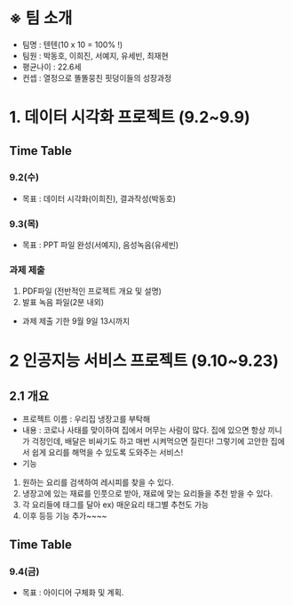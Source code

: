 # ※ 팀 소개
- 팀명 : 텐텐(10 x 10 = 100% !)
- 팀원 : 박동호, 이희진, 서예지, 유세빈, 최재현
- 평균나이 : 22.6세
- 컨셉 : 열정으로 똘똘뭉친 핏덩이들의 성장과정

# 1. 데이터 시각화 프로젝트 (9.2~9.9)

## Time Table
### 9.2(수)
- 목표 : 데이터 시각화(이희진), 결과작성(박동호)
### 9.3(목)
- 목표 : PPT 파일 완성(서예지), 음성녹음(유세빈)
### 과제 제출 
1) PDF파일 (전반적인 프로젝트 개요 및 설명)  
2) 발표 녹음 파일(2분 내외)
- 과제 제출 기한 9월 9일 13시까지

# 2 인공지능 서비스 프로젝트 (9.10~9.23)

## 2.1 개요
- 프로젝트 이름 : 우리집 냉장고를 부탁해
- 내용 : 코로나 사태를 맞이하여 집에서 머무는 사람이 많다. 집에 있으면 항상 끼니가 걱정인데, 배달은 비싸기도 하고 매번 시켜먹으면 질린다! 그렇기에 고안한 집에서 쉽게 요리를 해먹을 수 있도록 도와주는 서비스!
- 기능
 1. 원하는 요리를 검색하여 레시피를 찾을 수 있다. 
 2. 냉장고에 있는 재료를 인풋으로 받아, 재료에 맞는 요리들을 추천 받을 수 있다.
 3. 각 요리들에 태그를 달아 ex) 매운요리 태그별 추천도 가능
 4. 이후 등등 기능 추가~~~~
 
## Time Table
### 9.4(금)
- 목표 : 아이디어 구체화 및 계획.
